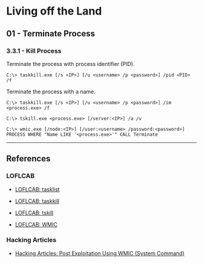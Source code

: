 # Living off the Land

## 01 - Terminate Process

### 3.3.1 - Kill Process

Terminate the process with process identifier (PID).

```
C:\> taskkill.exe [/s <IP>] [/u <username> /p <password>] /pid <PID> /f
```

Terminate the process with a name.

```
C:\> taskkill.exe [/s <IP>] [/u <username> /p <password>] /im <process.exe> /f

C:\> tskill.exe <process.exe> [/server:<IP>] /a /v

C:\> wmic.exe [/node:<IP>] [/user:<username> /password:<password>] PROCESS WHERE "Name LIKE '<process.exe>'" CALL Terminate
```

---
## References

### LOFLCAB

- [LOFLCAB: tasklist](https://lofl-project.github.io/loflcab/Binaries/tasklist/)

- [LOFLCAB: taskkill](https://lofl-project.github.io/loflcab/Binaries/taskkill/)

- [LOFLCAB:  tskill](https://lofl-project.github.io/loflcab/Binaries/tskill/)

- [LOFLCAB: WMIC](https://lofl-project.github.io/loflcab/Binaries/wmic/)

### Hacking Articles

- [Hacking Articles: Post Exploitation Using WMIC (System Command)](https://www.hackingarticles.in/post-exploitation-using-wmic-system-command/)
